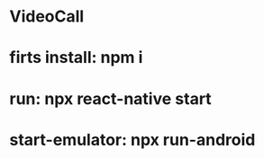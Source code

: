 # VideoCall

# firts install: npm i
# run: npx react-native start
# start-emulator: npx run-android
